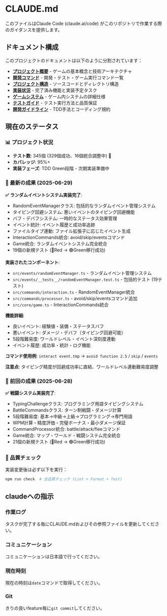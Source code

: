 # CLAUDE.md

このファイルはClaude Code (claude.ai/code) がこのリポジトリで作業する際のガイダンスを提供します。

## ドキュメント構成

このプロジェクトのドキュメントは以下のように分割されています：

- **[プロジェクト概要](docs/project-overview.md)** - ゲームの基本概念と技術アーキテクチャ
- **[開発コマンド](docs/development-commands.md)** - 開発・テスト・ゲーム実行コマンド一覧
- **[プロジェクト構造](docs/project-structure.md)** - ソースコードとディレクトリ構造
- **[実装状況](docs/implementation-status.md)** - 完了済み機能と実装予定タスク
- **[ゲームシステム](docs/game-systems.md)** - ゲーム内システムの詳細仕様
- **[テストガイド](docs/testing-guide.md)** - テスト実行方法と品質保証
- **[開発ガイドライン](docs/development-guidelines.md)** - TDD手法とコーディング規約

## 現在のステータス

### 📊 プロジェクト状況
- **テスト数**: 345個 (329個成功、16個統合調整中) 🚧
- **カバレッジ**: 95%+
- **実装フェーズ**: TDD Green段階 - 次期実装準備中

### 🎯 最新の成果 (2025-06-29)
**✅ ランダムイベントシステム実装完了**:
- RandomEventManagerクラス: 包括的なランダムイベント管理システム
- タイピング回避システム: 悪いイベントのタイピング回避機能
- バフ・デバフシステム: 一時的なステータス効果管理
- イベント統計: イベント履歴と成功率追跡
- ファイルタイプ連動: ファイル拡張子に応じたイベント生成
- InteractionCommands統合: avoid/skip/eventsコマンド
- Game統合: ランダムイベントシステム完全統合
- 19個の新規テスト (🔴Red → 🟢Green移行成功)

**実装されたコンポーネント**:
- `src/events/randomEventManager.ts` - ランダムイベント管理システム
- `src/events/__tests__/randomEventManager.test.ts` - 包括的テスト (19テスト)
- `src/commands/interaction.ts` - RandomEventManager統合
- `src/commands/processor.ts` - avoid/skip/eventsコマンド追加
- `src/core/game.ts` - InteractionCommands統合

**機能詳細**:
- 良いイベント: 経験値・装備・ステータスバフ
- 悪いイベント: ダメージ・デバフ（タイピング回避可能）
- 5段階難易度: ワールドレベル・イベント深刻度連動
- イベント履歴: 成功率・統計・ログ機能

**コマンド使用例**: `interact event.tmp` → `avoid function 2.5` / `skip` / `events`

**注意点**: タイピング精度が回避成功率に直結、ワールドレベル連動難易度調整

### 🔄 前回の成果 (2025-06-28)
**✅ 戦闘システム実装完了**:
- TypingChallengeクラス: プログラミング用語タイピングシステム
- BattleCommandsクラス: ターン制戦闘・ダメージ計算
- 5段階難易度: 基本→中級→上級→プログラミング→専門用語
- WPM計算・精度評価・完璧ボーナス・最小ダメージ保証
- CommandProcessor統合: battle/attack/fleeコマンド
- Game統合: マップ・ワールド・戦闘システム完全統合
- 21個の新規テスト (🔴Red → 🟢Green移行成功)

### 🔧 品質チェック
実装変更後は必ず以下を実行：
```bash
npm run check  # 全品質チェック (Lint + Format + Test)
```

## claudeへの指示
### 作業ログ
タスクが完了する毎にCLAUDE.mdおよびその参照ファイルを更新してください。

### コミュニケーション
コミュニケーションは日本語で行ってください。

### 現在時刻
現在の時刻は`date`コマンドで取得してください。

### Git
きりの良いfeature毎に`git commit`してください。


